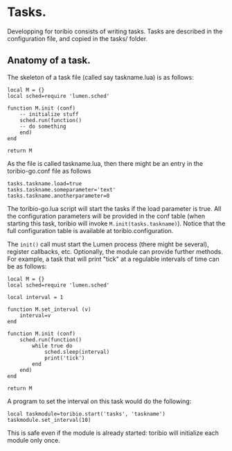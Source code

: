 # Tasks.

Developping for toribio consists of writing tasks. Tasks are described in 
the configuration file, and copied in the tasks/ folder.

## Anatomy of a task.

The skeleton of a task file (called say taskname.lua) is as follows:

    local M = {}
    local sched=require 'lumen.sched'
    
    function M.init (conf)
    	-- initialize stuff
    	sched.run(function()
		-- do something
    	end)
    end
    
    return M

As the file is called taskname.lua, then there might be an entry
in the toribio-go.conf file as follows

    tasks.taskname.load=true
    tasks.taskname.someparameter='text'
    tasks.taskname.anotherparameter=0

The toribio-go.lua script will start the tasks if the load parameter is
true. All the configuration parameters will be provided in the conf table 
(when starting this task, toribio will invoke `M.init(tasks.taskname)`).
Notice that the full configuration table is available at
toribio.configuration.

The `init()` call must start the Lumen process (there might be several), 
register callbacks, etc. Optionally, the module can provide further methods. 
For example, a task that will print "tick" at a regulable intervals of time 
can be as follows:

    local M = {}
    local sched=require 'lumen.sched'

    local interval = 1

    function M.set_interval (v)
    	interval=v
    end
    
    function M.init (conf)
    	sched.run(function()
    		while true do
    			sched.sleep(interval)
    			print('tick')
    		end
    	end)
    end
    
    return M

A program to set the interval on this task would do the following:

    local taskmodule=toribio.start('tasks', 'taskname')
    taskmodule.set_interval(10)

This is safe even if the module is already started: toribio will
initialize each module only once.

